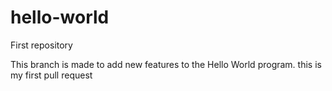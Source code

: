 # hello-world
First repository

This branch is made to add new features to the Hello World program.
this is my first pull request